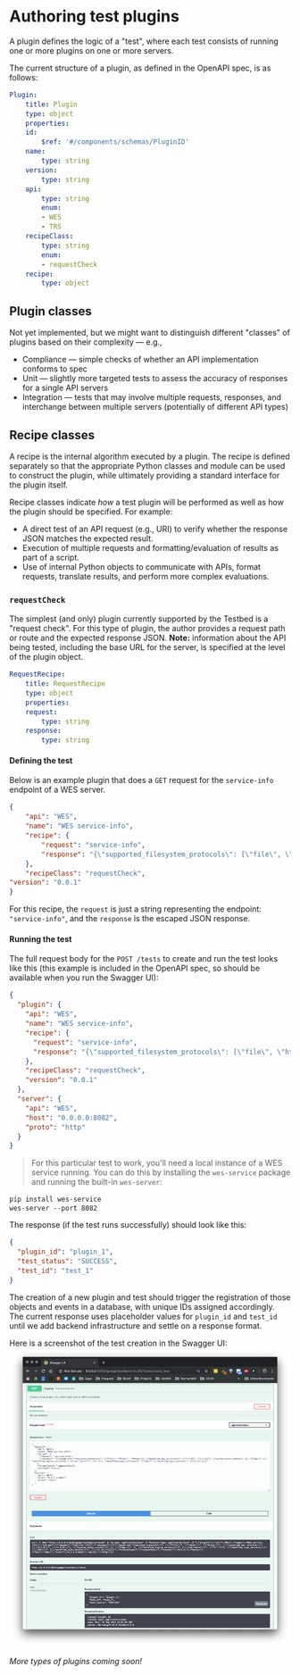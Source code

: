 # Authoring test plugins

A plugin defines the logic of a "test", where each test consists of running one or more plugins on one or more servers.

The current structure of a plugin, as defined in the OpenAPI spec, is as follows:

```yaml
Plugin:
    title: Plugin
    type: object
    properties:
    id:
        $ref: '#/components/schemas/PluginID'
    name:
        type: string
    version:
        type: string
    api:
        type: string
        enum:
        - WES
        - TRS
    recipeClass:
        type: string
        enum:
        - requestCheck
    recipe:
        type: object
```

## Plugin classes

Not yet implemented, but we might want to distinguish different "classes" of plugins based on their complexity — e.g.,

+ Compliance — simple checks of whether an API implementation conforms to spec
+ Unit — slightly more targeted tests to assess the accuracy of responses for a single API servers
+ Integration — tests that may involve multiple requests, responses, and interchange between multiple servers (potentially of different API types)

## Recipe classes

A recipe is the internal algorithm executed by a plugin. The recipe is defined separately so that the appropriate Python classes and module can be used to construct the plugin, while ultimately providing a standard interface for the plugin itself.

Recipe classes indicate _how_ a test plugin will be performed as well as how the plugin should be specified. For example:

+ A direct test of an API request (e.g., URI) to verify whether the response JSON matches the expected result.
+ Execution of multiple requests and formatting/evaluation of results as part of a script.
+ Use of internal Python objects to communicate with APIs, format requests, translate results, and perform more complex evaluations.

### `requestCheck`

The simplest (and only) plugin currently supported by the Testbed is a "request check". For this type of plugin, the author provides a request path or route and the expected response JSON. **Note:** information about the API being tested, including the base URL for the server, is specified at the level of the plugin object.

```yaml
RequestRecipe:
    title: RequestRecipe
    type: object
    properties:
    request:
        type: string
    response:
        type: string
```

#### Defining the test

Below is an example plugin that does a `GET` request for the `service-info` endpoint of a WES server.

```json
{
    "api": "WES",
    "name": "WES service-info",
    "recipe": {
        "request": "service-info",
        "response": "{\"supported_filesystem_protocols\": [\"file\", \"http\", \"https\"], \"supported_wes_versions\": [\"0.3.0\", \"1.0.0\"], \"system_state_counts\": {}, \"tags\": {}, \"workflow_engine_versions\": {\"cwl-runner\": \"b''\"}, \"workflow_type_versions\": {\"CWL\": {\"workflow_type_version\": [\"v1.0\"]}}}"
    },
    "recipeClass": "requestCheck",
"version": "0.0.1"
}
```

For this recipe, the `request` is just a string representing the endpoint: `"service-info"`, and the `response` is the escaped JSON response.


#### Running the test

The full request body for the `POST /tests` to create and run the test looks like this (this example is included in the OpenAPI spec, so should be available when you run the Swagger UI):

```json
{
  "plugin": {
    "api": "WES",
    "name": "WES service-info",
    "recipe": {
      "request": "service-info",
      "response": "{\"supported_filesystem_protocols\": [\"file\", \"http\", \"https\"], \"supported_wes_versions\": [\"0.3.0\", \"1.0.0\"], \"system_state_counts\": {}, \"tags\": {}, \"workflow_engine_versions\": {\"cwl-runner\": \"b''\"}, \"workflow_type_versions\": {\"CWL\": {\"workflow_type_version\": [\"v1.0\"]}}}"
    },
    "recipeClass": "requestCheck",
    "version": "0.0.1"
  },
  "server": {
    "api": "WES",
    "host": "0.0.0.0:8082",
    "proto": "http"
  }
}
```

> For this particular test to work, you'll need a local instance of a WES service running. You can do this by installing the `wes-service` package and running the built-in `wes-server`:

```
pip install wes-service
wes-server --port 8082
```

The response (if the test runs successfully) should look like this:

```json
{
  "plugin_id": "plugin_1",
  "test_status": "SUCCESS",
  "test_id": "test_1"
}
```

The creation of a new plugin and test should trigger the registration of those objects and events in a database, with unique IDs assigned accordingly. The current response uses placeholder values for `plugin_id` and `test_id` until we add backend infrastructure and settle on a response format.

Here is a screenshot of the test creation in the Swagger UI:
![example request plugin](request_plugin.png)

_More types of plugins coming soon!_
